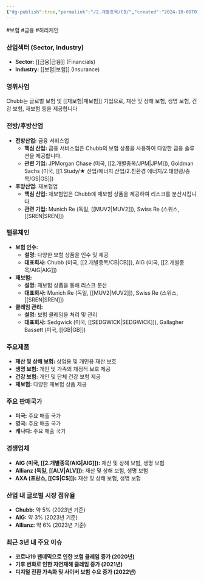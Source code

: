 ```yaml
---
{"dg-publish":true,"permalink":"/2.개별종목/CB/","created":"2024-10-09T07:05:43.950+09:00","updated":"2025-06-03T20:05:58.183+09:00"}
---
```


#보험 #금융 #허리케인 

### 산업섹터 (Sector, Industry)

- **Sector:** [[금융\|금융]] (Financials)
- **Industry:** [[보험\|보험]] (Insurance)

### 영위사업

Chubb는 글로벌 보험 및 [[재보험\|재보험]] 기업으로, 재산 및 상해 보험, 생명 보험, 건강 보험, 재보험 등을 제공합니다


### 전방/후방산업

- **전방산업:** 금융 서비스업
    - **핵심 산업:** 금융 서비스업은 Chubb의 보험 상품을 사용하여 다양한 금융 솔루션을 제공합니다.
    - **관련 기업:** JPMorgan Chase (미국, [[2.개별종목/JPM\|JPM]]), Goldman Sachs (미국, [[1.Study/★ 산업/에너지 산업/2.친환경 에너지/2.태양광/종목/GS\|GS]])
- **후방산업:** 재보험업
    - **핵심 산업:** 재보험업은 Chubb에 재보험 상품을 제공하여 리스크를 분산시킵니다.
    - **관련 기업:** Munich Re (독일, [[MUV2\|MUV2]]), Swiss Re (스위스, [[SREN\|SREN]])

### 밸류체인

- **보험 인수:**
    - **설명:** 다양한 보험 상품을 인수 및 제공
    - **대표회사:** Chubb (미국, [[2.개별종목/CB\|CB]]), AIG (미국, [[2.개별종목/AIG\|AIG]])
- **재보험:**
    - **설명:** 재보험 상품을 통해 리스크 분산
    - **대표회사:** Munich Re (독일, [[MUV2\|MUV2]]), Swiss Re (스위스, [[SREN\|SREN]])
- **클레임 관리:**
    - **설명:** 보험 클레임을 처리 및 관리
    - **대표회사:** Sedgwick (미국, [[SEDGWICK\|SEDGWICK]]), Gallagher Bassett (미국, [[GB\|GB]])

### 주요제품

- **재산 및 상해 보험:** 상업용 및 개인용 재산 보호
- **생명 보험:** 개인 및 가족의 재정적 보호 제공
- **건강 보험:** 개인 및 단체 건강 보험 제공
- **재보험:** 다양한 재보험 상품 제공

### 주요 판매국가

- **미국:** 주요 매출 국가
- **영국:** 주요 매출 국가
- **캐나다:** 주요 매출 국가

### 경쟁업체

- **AIG (미국, [[2.개별종목/AIG\|AIG]]):** 재산 및 상해 보험, 생명 보험
- **Allianz (독일, [[ALV\|ALV]]):** 재산 및 상해 보험, 생명 보험
- **AXA (프랑스, [[CS\|CS]]):** 재산 및 상해 보험, 생명 보험

### 산업 내 글로벌 시장 점유율

- **Chubb:** 약 5% (2023년 기준)
- **AIG:** 약 3% (2023년 기준)
- **Allianz:** 약 6% (2023년 기준)

### 최근 3년 내 주요 이슈

- **코로나19 팬데믹으로 인한 보험 클레임 증가 (2020년)**
- **기후 변화로 인한 자연재해 클레임 증가 (2021년)**
- **디지털 전환 가속화 및 사이버 보험 수요 증가 (2022년)**